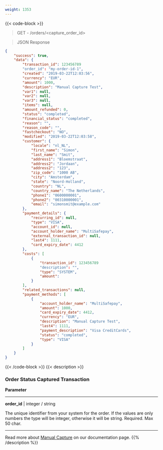 ```yaml
---
weight: 1353
---
```

{{< code-block >}}

> GET - /orders/<capture_order_id>

> JSON Response

```json
{
    "success": true,
    "data": {
        "transaction_id": 123456789
        "order_id": "my-order-id-1",
        "created": "2019-03-22T12:03:56",
        "currency": "EUR",
        "amount": 1000,
        "description": "Manual Capture Test",
        "var1": null,
        "var2": null,
        "var3": null,
        "items": null,
        "amount_refunded": 0,
        "status": "completed",
        "financial_status": "completed",
        "reason": "",
        "reason_code": "",
        "fastcheckout": "NO",
        "modified": "2019-03-22T12:03:58",
        "customer": {
            "locale": "nl_NL",
            "first_name": "Simon",
            "last_name": "Smit",
            "address1": "Bloemstraat",
            "address2": "Jordaan",
            "address2": "123",
            "zip_code": "1000 AB",
            "city": "Amsterdam",
            "state": "Noord-Holland",
            "country": "NL",
            "country_name": "The Netherlands",
            "phone1": "0600000001",
            "phone2": "00310000001",
            "email": "simonsmit@example.com"
        },
        "payment_details": {
            "recurring_id": null,
            "type": "VISA",
            "account_id": null,
            "account_holder_name": "MultiSafepay",
            "external_transaction_id": null,
            "last4": 1111,
            "card_expiry_date": 4412
        },
        "costs": [
            {
                "transaction_id": 123456789
                "description": "",
                "type": "SYSTEM",
                "amount":
            }
        ],
        "related_transactions": null,
        "payment_methods": [
            {
                "account_holder_name": "MultiSafepay",
                "amount": 1000,
                "card_expiry_date": 4412,
                "currency": "EUR",
                "description": "Manual Capture Test",
                "last4": 1111,
                "payment_description": "Visa CreditCards",
                "status": "completed",
                "type": "VISA"
            }
        ]
    }
}
```
{{< /code-block >}}
{{< description >}}
### Order Status Captured Transaction

**Parameter**

----------------
__order_id__ | integer / string

The unique identifier from your system for the order. If the values are only numbers the type will be integer, otherwise it will be string. Required. Max 50 char.

----------------

Read more about [Manual Capture](/tools/manual-capture) on our documentation page.
{{% /description %}}